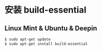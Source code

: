 # 安装 build-essential

## Linux Mint & Ubuntu & Deepin

```bash
$ sudo apt-get update
$ sudo apt-get install build-essential
```
